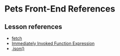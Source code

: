 <h1>
  <span class="headline">Pets Front-End</span>
  <span class="subhead">References</span>
</h1>

## Lesson references

- [fetch](https://developer.mozilla.org/en-US/docs/Web/API/Fetch_API/Using_Fetch)
- [Immediately Invoked Function Expression](https://developer.mozilla.org/en-US/docs/Glossary/IIFE)
- [.json()](https://developer.mozilla.org/en-US/docs/Web/API/Response/json)

